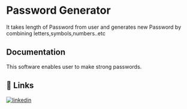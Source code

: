 # Password Generator

It takes length of Password from user and generates new Password
by combining letters,symbols,numbers..etc
## Documentation

This software enables user to make strong passwords.

  
## 🔗 Links

[![linkedin](https://img.shields.io/badge/linkedin-0A66C2?style=for-the-badge&logo=linkedin&logoColor=white)](https://www.linkedin.com/in/arslaan-thanedar-59553921b/)


  
